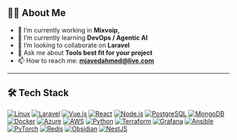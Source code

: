 ## 🧑‍💻 About Me

- 🔭 I’m currently working in **Mixvoip,**
- 🌱 I’m currently learning **DevOps / Agentic AI**
- 👯 I’m looking to collaborate on **Laravel**
- 💬 Ask me about **Tools best fit for your project**
- 📫 How to reach me: **mjavedahmed@live.com**

---

## 🛠️ Tech Stack

<p align="left">
  <a href="https://www.linux.org/" target="techstack"><img src="https://skillicons.dev/icons?i=linux" alt="Linux" /></a>
  <a href="https://laravel.com/" target="techstack"><img src="https://skillicons.dev/icons?i=laravel" alt="Laravel" /></a>
  <a href="https://vuejs.org/" target="techstack"><img src="https://skillicons.dev/icons?i=vue" alt="Vue.js" /></a>
  <a href="https://react.dev/" target="techstack"><img src="https://skillicons.dev/icons?i=react" alt="React" /></a>
  <a href="https://nodejs.org/" target="techstack"><img src="https://skillicons.dev/icons?i=nodejs" alt="Node.js" /></a>
  <a href="https://www.postgresql.org/" target="techstack"><img src="https://skillicons.dev/icons?i=postgresql" alt="PostgreSQL" /></a>
  <a href="https://www.mongodb.com/" target="techstack"><img src="https://skillicons.dev/icons?i=mongodb" alt="MongoDB" /></a>
  <a href="https://www.docker.com/" target="techstack"><img src="https://skillicons.dev/icons?i=docker" alt="Docker" /></a>
  <a href="https://azure.microsoft.com/" target="techstack"><img src="https://skillicons.dev/icons?i=azure" alt="Azure" /></a>
  <a href="https://aws.amazon.com/" target="techstack"><img src="https://skillicons.dev/icons?i=aws" alt="AWS" /></a>
  <a href="https://www.python.org/" target="techstack"><img src="https://skillicons.dev/icons?i=python" alt="Python" /></a>
  <a href="https://www.terraform.io/" target="techstack"><img src="https://skillicons.dev/icons?i=terraform" alt="Terraform" /></a>
  <a href="https://grafana.com/" target="techstack"><img src="https://skillicons.dev/icons?i=grafana" alt="Grafana" /></a>
  <a href="https://www.ansible.com/" target="techstack"><img src="https://skillicons.dev/icons?i=ansible" alt="Ansible" /></a>
  <a href="https://pytorch.org/" target="techstack"><img src="https://skillicons.dev/icons?i=pytorch" alt="PyTorch" /></a>
  <a href="https://redis.io/" target="techstack"><img src="https://skillicons.dev/icons?i=redis" alt="Redis" /></a>
  <a href="https://obsidian.md/" target="techstack"><img src="https://skillicons.dev/icons?i=obsidian" alt="Obsidian" /></a>
  <a href="https://nestjs.com/" target="techstack"><img src="https://skillicons.dev/icons?i=nestjs" alt="NestJS" /></a>
</p>

